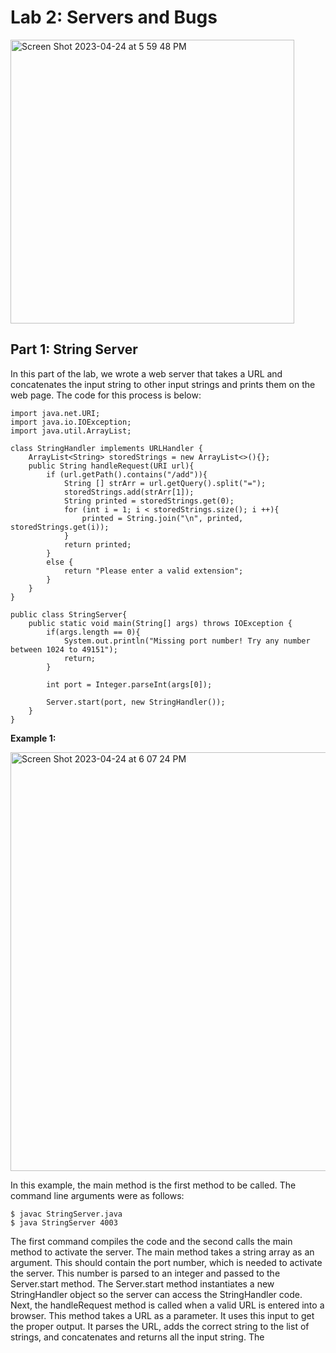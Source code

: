 # Lab 2: Servers and Bugs 
<img width="454" alt="Screen Shot 2023-04-24 at 5 59 48 PM" src="https://user-images.githubusercontent.com/130105980/234149328-768bfea6-3cb7-422a-82d4-50cd4ad4ef0d.png">

## Part 1: String Server
In this part of the lab, we wrote a web server that takes a URL and concatenates the input string to other input strings and prints them on the web page. The code for this process is below:
```
import java.net.URI;
import java.io.IOException;
import java.util.ArrayList;

class StringHandler implements URLHandler {
    ArrayList<String> storedStrings = new ArrayList<>(){};
    public String handleRequest(URI url){
        if (url.getPath().contains("/add")){
            String [] strArr = url.getQuery().split("=");
            storedStrings.add(strArr[1]);
            String printed = storedStrings.get(0);
            for (int i = 1; i < storedStrings.size(); i ++){
                printed = String.join("\n", printed, storedStrings.get(i));
            }
            return printed;
        }
        else {
            return "Please enter a valid extension";
        }
    }
}

public class StringServer{
    public static void main(String[] args) throws IOException {
        if(args.length == 0){
            System.out.println("Missing port number! Try any number between 1024 to 49151");
            return;
        }

        int port = Integer.parseInt(args[0]);

        Server.start(port, new StringHandler());
    }
}
```
**Example 1:**

<img width="670" alt="Screen Shot 2023-04-24 at 6 07 24 PM" src="https://user-images.githubusercontent.com/130105980/234150129-d7317f4e-890d-483f-8b31-5eeb69b83946.png">

In this example, the main method is the first method to be called. The command line arguments were as follows:
``` 
$ javac StringServer.java
$ java StringServer 4003
```
The first command compiles the code and the second calls the main method to activate the server. The main method takes a string array as an argument. This should contain the port number, which is needed to activate the server. This number is parsed to an integer and passed to the Server.start method. The Server.start method instantiates a new StringHandler object so the server can access the StringHandler code. Next, the handleRequest method is called when a valid URL is entered into a browser. This method takes a URL as a parameter. It uses this input to get the proper output. It parses the URL, adds the correct string to the list of strings, and concatenates and returns all the input string. The 

